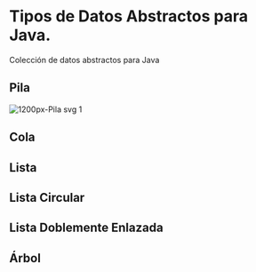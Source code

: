 # Tipos de Datos Abstractos para Java. 

Colección de datos abstractos para Java

## Pila

![1200px-Pila svg 1](https://user-images.githubusercontent.com/35445409/56833059-d8265880-6843-11e9-956b-d6147857c4c6.png)

## Cola

## Lista

## Lista Circular

## Lista Doblemente Enlazada

## Árbol
